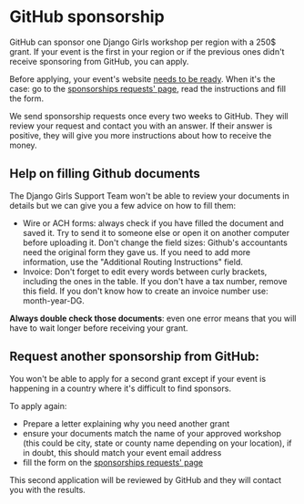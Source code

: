 # GitHub sponsorship

GitHub can sponsor one Django Girls workshop per region with a 250$ grant. If your event is the first in your region or if the previous ones didn't receive sponsoring from GitHub, you can apply.

Before applying, your event's website [needs to be ready](../website/when_ready.md). When it's the case: go to the [sponsorships requests' page](https://djangogirls.org/sponsor-request/), read the instructions and fill the form.

We send sponsorship requests once every two weeks to GitHub. They will review your request and contact you with an answer. If their answer is positive, they will give you more instructions about how to receive the money.

## Help on filling Github documents

The Django Girls Support Team won't be able to review your documents in details but we can give you a few advice on how to fill them:

* Wire or ACH forms: always check if you have filled the document and saved it. Try to send it to someone else or open it on another computer before uploading it. Don't change the field sizes: Github's accountants need the original form they gave us. If you need to add more information, use the "Additional Routing Instructions" field.
* Invoice: Don't forget to edit every words between curly brackets, including the ones in the table. If you don't have a tax number, remove this field. If you don't know how to create an invoice number use: month-year-DG.

**Always double check those documents**: even one error means that you will have to wait longer before receiving your grant.

## Request another sponsorship from GitHub:

You won't be able to apply for a second grant except if your event is happening in a country where it's difficult to find sponsors.

To apply again:

* Prepare a letter explaining why you need another grant
* ensure your documents match the name of your approved workshop (this could be city, state or county name depending on your location), if in doubt, this should match your event email address
* fill the form on the [sponsorships requests' page](https://djangogirls.org/sponsor-request/)

This second application will be reviewed by GitHub and they will contact you with the results.

